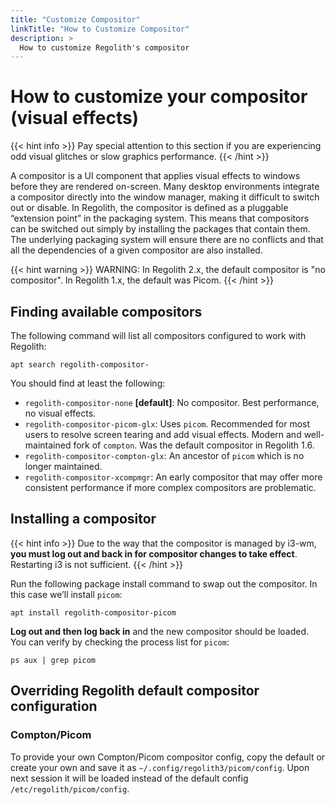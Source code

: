 ```yaml
---
title: "Customize Compositor"
linkTitle: "How to Customize Compositor"
description: >
  How to customize Regolith's compositor
---
```


# How to customize your compositor (visual effects)

{{< hint info >}}
Pay special attention to this section if you are experiencing odd visual
glitches or slow graphics performance.
{{< /hint >}}

A compositor is a UI component that applies visual effects to windows before
they are rendered on-screen. Many desktop environments integrate a compositor
directly into the window manager, making it difficult to switch out or disable.
In Regolith, the compositor is defined as a pluggable “extension point” in the
packaging system. This means that compositors can be switched out simply by
installing the packages that contain them. The underlying packaging system will
ensure there are no conflicts and that all the dependencies of a given
compositor are also installed.

{{< hint warning >}}
WARNING: In Regolith 2.x, the default compositor is "no compositor". In
Regolith 1.x, the default was Picom.
{{< /hint >}}

## Finding available compositors

The following command will list all compositors configured to work with
Regolith:

```console
apt search regolith-compositor-
```

You should find at least the following:

- `regolith-compositor-none` **[default]**: No compositor. Best performance, no
  visual effects.
- `regolith-compositor-picom-glx`: Uses `picom`. Recommended for most users to
  resolve screen tearing and add visual effects. Modern and well-maintained
  fork of `compton`. Was the default compositor in Regolith 1.6.
- `regolith-compositor-compton-glx`: An ancestor of `picom` which is no longer
  maintained.
- `regolith-compositor-xcompmgr`: An early compositor that may offer more
  consistent performance if more complex compositors are problematic.

## Installing a compositor

{{< hint info >}}
Due to the way that the compositor is managed by i3-wm, **you must log out and
back in for compositor changes to take effect**. Restarting i3 is not
sufficient.
{{< /hint >}}

Run the following package install command to swap out the compositor. In this
case we’ll install `picom`:

```console
apt install regolith-compositor-picom
```

**Log out and then log back in** and the new compositor should be loaded. You
can verify by checking the process list for `picom`:

```console
ps aux | grep picom
```

## Overriding Regolith default compositor configuration

### Compton/Picom

To provide your own Compton/Picom compositor config, copy the default or create
your own and save it as `~/.config/regolith3/picom/config`. Upon next session it
will be loaded instead of the default config `/etc/regolith/picom/config`.
